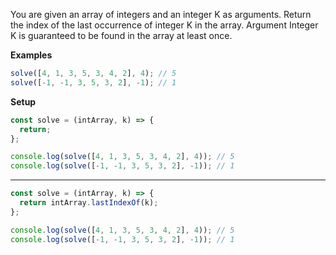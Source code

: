 You are given an array of integers and an integer K as arguments. Return the index of the last occurrence of integer K in the array. Argument Integer K is guaranteed to be found in the array at least once.

**Examples**
```js
solve([4, 1, 3, 5, 3, 4, 2], 4); // 5
solve([-1, -1, 3, 5, 3, 2], -1); // 1
```

**Setup**
```js
const solve = (intArray, k) => {
  return;
};

console.log(solve([4, 1, 3, 5, 3, 4, 2], 4)); // 5
console.log(solve([-1, -1, 3, 5, 3, 2], -1)); // 1
```

---

```js
const solve = (intArray, k) => {
  return intArray.lastIndexOf(k);
};

console.log(solve([4, 1, 3, 5, 3, 4, 2], 4)); // 5
console.log(solve([-1, -1, 3, 5, 3, 2], -1)); // 1
```
